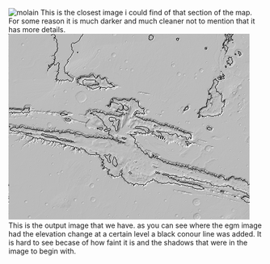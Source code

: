 ![molain](./MolaInput.png)
This is the closest image i could find of that section of the map. For some reason it is much darker and much cleaner
not to mention that it has more details.
![molaout](./MolaOut.png)
This is the output image that we have. as you can see where the egm image had the elevation change at a certain level
a black conour line was added. It is hard to see becase of how faint it is and the shadows that were in the image to begin with.